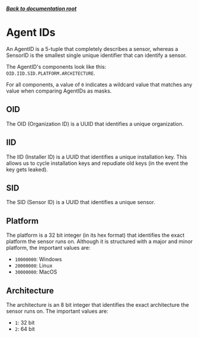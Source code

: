 ***[Back to documentation root](README.md)***

# Agent IDs

An AgentID is a 5-tuple that completely describes a sensor, whereas a SensorID is the smallest single unique identifier
that can identify a sensor.

The AgentID's components look like this: `OID.IID.SID.PLATFORM.ARCHITECTURE`.

For all components, a value of `0` indicates a wildcard value that matches any value when comparing AgentIDs as masks.

## OID
The OID (Organization ID) is a UUID that identifies a unique organization.

## IID
The IID (Installer ID) is a UUID that identifies a unique installation key. This allows us to cycle installation keys and
repudiate old keys (in the event the key gets leaked).

## SID
The SID (Sensor ID) is a UUID that identifies a unique sensor.

## Platform
The platform is a 32 bit integer (in its hex format) that identifies the exact platform the sensor runs on. Although it is
structured with a major and minor platform, the important values are:
* `10000000`: Windows
* `20000000`: Linux
* `30000000`: MacOS

## Architecture
The architecture is an 8 bit integer that identifies the exact architecture the sensor runs on. The important values are:
* `1`: 32 bit
* `2`: 64 bit
